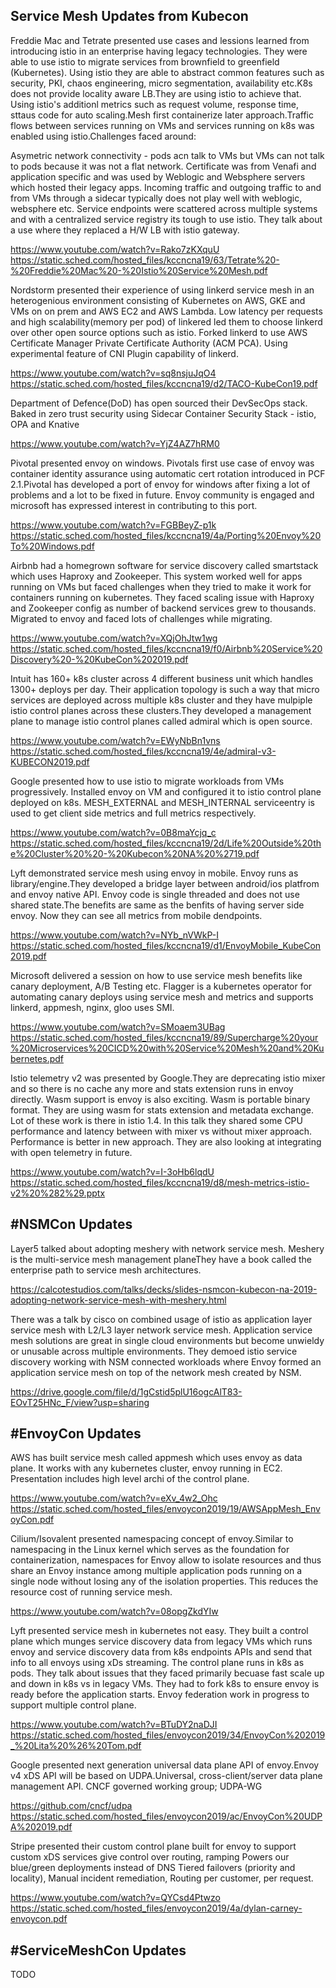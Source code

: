 

Service Mesh Updates from Kubecon
---------------------------------

Freddie Mac and Tetrate presented use cases and lessions learned from introducing istio in an enterprise having legacy technologies. They were able to use istio to migrate services from brownfield to greenfield (Kubernetes). Using istio they are able to abstract common features such as security, PKI, chaos engineering, micro segmentation, availability etc.K8s does not provide locality aware LB.They are using istio to achieve that. Using istio's additionl metrics such as request volume, response time, sttaus code for auto scaling.Mesh first containerize later approach.Traffic flows between services running on VMs and services running on k8s was enabled using istio.Challenges faced around:

Asymetric network connectivity - pods acn talk to VMs but VMs can not talk to pods because it was not a flat network.
Certificate was from Venafi and application specific and was used by Weblogic and Websphere servers which hosted their legacy apps.
Incoming traffic and outgoing traffic to and from VMs through a sidecar typically does not play well with weblogic, websphere etc.
Service endpoints were scattered across multiple systems and with a centralized service registry its tough to use istio.
They talk about a use where they replaced a H/W LB with istio gateway.  

https://www.youtube.com/watch?v=Rako7zKXquU
https://static.sched.com/hosted_files/kccncna19/63/Tetrate%20-%20Freddie%20Mac%20-%20Istio%20Service%20Mesh.pdf

Nordstorm presented their experience of using linkerd service mesh in an heterogenious environment consisting of Kubernetes on AWS, GKE and VMs on on prem and AWS EC2 and AWS Lambda. Low latency per requests and high scalability(memory per pod) of linkered led them to choose linkerd over other open source options such as istio. Forked linkerd to use AWS Certificate Manager Private Certificate Authority (ACM PCA). Using experimental feature of CNI Plugin capability of linkerd.

https://www.youtube.com/watch?v=sq8nsjuJqO4
https://static.sched.com/hosted_files/kccncna19/d2/TACO-KubeCon19.pdf

Department of Defence(DoD) has open sourced their DevSecOps stack. Baked in zero trust security using Sidecar Container Security Stack - istio, OPA and Knative

https://www.youtube.com/watch?v=YjZ4AZ7hRM0


Pivotal presented envoy on windows. Pivotals first use case of envoy was container identity assurance using automatic cert rotation introduced in PCF 2.1.Pivotal has developed a port of envoy for windows after fixing a lot of problems and a lot to be fixed in future. Envoy community is engaged and microsoft has expressed interest in contributing to this port.

https://www.youtube.com/watch?v=FGBBeyZ-p1k
https://static.sched.com/hosted_files/kccncna19/4a/Porting%20Envoy%20To%20Windows.pdf

Airbnb had a homegrown software for service discovery called smartstack which uses Haproxy and Zookeeper. This system worked well for apps running on VMs but faced challenges when they tried to make it work for containers running on kubernetes. They faced scaling issue with Haproxy and Zookeeper config as number of backend services grew to thousands. Migrated to envoy and faced lots of challenges while migrating.

https://www.youtube.com/watch?v=XQjOhJtw1wg
https://static.sched.com/hosted_files/kccncna19/f0/Airbnb%20Service%20Discovery%20-%20KubeCon%202019.pdf

Intuit has 160+ k8s cluster across 4 different business unit which handles 1300+ deploys per day. Their application topology is such a way that micro services are deployed across multiple k8s cluster and they have mulpiple istio control planes across these clusters.They developed a management plane to manage istio control planes called admiral which is open source.

https://www.youtube.com/watch?v=EWyNbBn1vns
https://static.sched.com/hosted_files/kccncna19/4e/admiral-v3-KUBECON2019.pdf

Google presented how to use istio to migrate workloads from VMs progressively. Installed envoy on VM and configured it to istio control plane deployed on k8s. MESH_EXTERNAL and MESH_INTERNAL serviceentry is used to get client side metrics and full metrics respectively.

https://www.youtube.com/watch?v=0B8maYcjq_c
https://static.sched.com/hosted_files/kccncna19/2d/Life%20Outside%20the%20Cluster%20%20-%20Kubecon%20NA%20%2719.pdf

Lyft demonstrated service mesh using envoy in mobile. Envoy runs as library/engine.They developed a bridge layer between android/ios platfrom and envoy  native API. Envoy code is single threaded and does not use shared state.The benefits are same as the benfits of having server side envoy. Now they can see all metrics from mobile dendpoints.

https://www.youtube.com/watch?v=NYb_nVWkP-I
https://static.sched.com/hosted_files/kccncna19/d1/EnvoyMobile_KubeCon2019.pdf

Microsoft delivered a session on how to use service mesh benefits like canary deployment, A/B Testing etc. Flagger is a kubernetes operator for automating canary deploys using service mesh and metrics and supports linkerd, appmesh, nginx, gloo uses SMI.

https://www.youtube.com/watch?v=SMoaem3UBag
https://static.sched.com/hosted_files/kccncna19/89/Supercharge%20your%20Microservices%20CICD%20with%20Service%20Mesh%20and%20Kubernetes.pdf

Istio telemetry v2 was presented by Google.They are deprecating istio mixer and so there is no cache any more and stats extension runs in envoy directly. Wasm support is envoy is also exciting. Wasm is portable binary format. They are using wasm for stats extension and metadata exchange. Lot of these work is there in istio 1.4. In this talk they shared some CPU performance and latency between with mixer vs without mixer approach. Performance is better in new approach. They are also looking at integrating with open telemetry in future.

https://www.youtube.com/watch?v=I-3oHb6lqdU
https://static.sched.com/hosted_files/kccncna19/d8/mesh-metrics-istio-v2%20%282%29.pptx


#NSMCon Updates
--------------

Layer5 talked about adopting meshery with network service mesh. Meshery is the multi-service mesh management planeThey have a book called the enterprise path to service mesh architectures.

https://calcotestudios.com/talks/decks/slides-nsmcon-kubecon-na-2019-adopting-network-service-mesh-with-meshery.html

There was a talk by cisco on combined usage of istio as application layer service mesh with L2/L3 layer network service mesh. Application service mesh solutions are great in single cloud environments but become unwieldy or unusable across multiple environments. They demoed istio service discovery working with NSM connected workloads where Envoy formed an application service mesh on top of the network mesh created by NSM.

https://drive.google.com/file/d/1gCstid5plU16ogcAlT83-EOvT25HNc_F/view?usp=sharing

#EnvoyCon Updates
----------------

AWS has built service mesh called appmesh which uses envoy as data plane. It works with any kubernetes cluster, envoy running in EC2. Presentation includes high level archi of the control plane.

https://www.youtube.com/watch?v=eXv_4w2_Ohc
https://static.sched.com/hosted_files/envoycon2019/19/AWSAppMesh_EnvoyCon.pdf

Cilium/Isovalent presented namespacing concept of envoy.Similar to namespacing in the Linux kernel which serves as the foundation for containerization, namespaces for Envoy allow to isolate resources and thus share an Envoy instance among multiple application pods running on a single node without losing any of the isolation properties. This reduces the resource cost of running service mesh.

https://www.youtube.com/watch?v=08opgZkdYIw

Lyft presented service mesh in kubernetes not easy. They built a control plane which munges service discovery data from legacy VMs which runs envoy and service discovery data from k8s endpoints APIs and send that info to all envoys using xDs streaming. The control plane runs in k8s as pods. They talk about issues that they faced primarily becuase fast scale up and down in k8s vs in legacy VMs. They had to fork k8s to ensure envoy is ready before the application starts.  Envoy federation work in progress to support multiple control plane.


https://www.youtube.com/watch?v=BTuDY2naDJI
https://static.sched.com/hosted_files/envoycon2019/34/EnvoyCon%202019_%20Lita%20%26%20Tom.pdf

Google presented next generation universal data plane API of envoy.Envoy v4 xDS API will be based on UDPA.Universal, cross-client/server data plane management API. CNCF governed working group; UDPA-WG

https://github.com/cncf/udpa
https://static.sched.com/hosted_files/envoycon2019/ac/EnvoyCon%20UDPA%202019.pdf

Stripe presented their custom control plane built for envoy to support custom xDS services give control over routing, ramping Powers our blue/green deployments instead of DNS Tiered failovers (priority and locality), Manual incident remediation, Routing per customer, per request.

https://www.youtube.com/watch?v=QYCsd4Ptwzo
https://static.sched.com/hosted_files/envoycon2019/4a/dylan-carney-envoycon.pdf

#ServiceMeshCon Updates
----------------------
TODO
